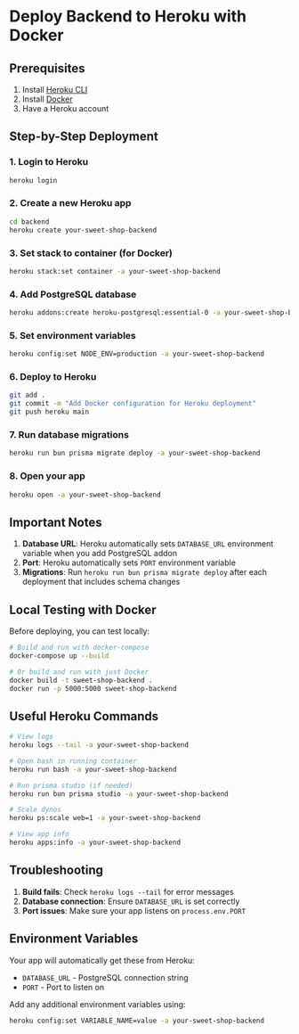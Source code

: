 # Deploy Backend to Heroku with Docker

## Prerequisites

1. Install [Heroku CLI](https://devcenter.heroku.com/articles/heroku-cli)
2. Install [Docker](https://www.docker.com/get-started)
3. Have a Heroku account

## Step-by-Step Deployment

### 1. Login to Heroku

```bash
heroku login
```

### 2. Create a new Heroku app

```bash
cd backend
heroku create your-sweet-shop-backend
```

### 3. Set stack to container (for Docker)

```bash
heroku stack:set container -a your-sweet-shop-backend
```

### 4. Add PostgreSQL database

```bash
heroku addons:create heroku-postgresql:essential-0 -a your-sweet-shop-backend
```

### 5. Set environment variables

```bash
heroku config:set NODE_ENV=production -a your-sweet-shop-backend
```

### 6. Deploy to Heroku

```bash
git add .
git commit -m "Add Docker configuration for Heroku deployment"
git push heroku main
```

### 7. Run database migrations

```bash
heroku run bun prisma migrate deploy -a your-sweet-shop-backend
```

### 8. Open your app

```bash
heroku open -a your-sweet-shop-backend
```

## Important Notes

1. **Database URL**: Heroku automatically sets `DATABASE_URL` environment variable when you add PostgreSQL addon
2. **Port**: Heroku automatically sets `PORT` environment variable
3. **Migrations**: Run `heroku run bun prisma migrate deploy` after each deployment that includes schema changes

## Local Testing with Docker

Before deploying, you can test locally:

```bash
# Build and run with docker-compose
docker-compose up --build

# Or build and run with just Docker
docker build -t sweet-shop-backend .
docker run -p 5000:5000 sweet-shop-backend
```

## Useful Heroku Commands

```bash
# View logs
heroku logs --tail -a your-sweet-shop-backend

# Open bash in running container
heroku run bash -a your-sweet-shop-backend

# Run prisma studio (if needed)
heroku run bun prisma studio -a your-sweet-shop-backend

# Scale dynos
heroku ps:scale web=1 -a your-sweet-shop-backend

# View app info
heroku apps:info -a your-sweet-shop-backend
```

## Troubleshooting

1. **Build fails**: Check `heroku logs --tail` for error messages
2. **Database connection**: Ensure `DATABASE_URL` is set correctly
3. **Port issues**: Make sure your app listens on `process.env.PORT`

## Environment Variables

Your app will automatically get these from Heroku:

- `DATABASE_URL` - PostgreSQL connection string
- `PORT` - Port to listen on

Add any additional environment variables using:

```bash
heroku config:set VARIABLE_NAME=value -a your-sweet-shop-backend
```
